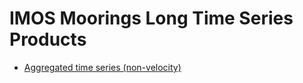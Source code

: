# IMOS Moorings Long Time Series Products

- [Aggregated time series (non-velocity)](Documentation/aggregated_timeseries.md)
